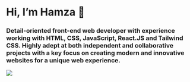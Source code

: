 # Hi, I’m Hamza 👋

### Detail-oriented front-end web developer with experience working with HTML, CSS, JavaScript, React.JS and Tailwind CSS. Highly adept at both independent and collaborative projects with a key focus on creating modern and innovative websites for a unique web experience.

<img src="https://github-readme-stats.vercel.app/api/top-langs/?username=TheHamzaDev&layout=compact&theme=gotham&langs_count=8"/>

